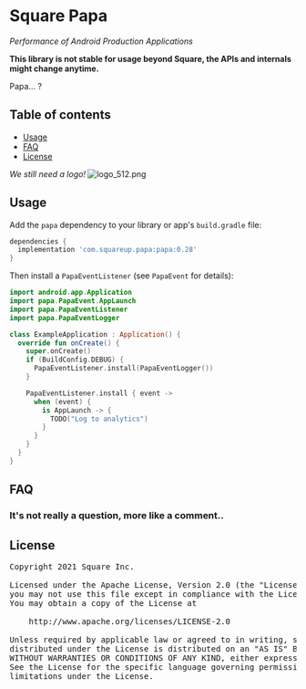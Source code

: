 # Square Papa

_Performance of Android Production Applications_

**This library is not stable for usage beyond Square, the APIs and internals might change anytime.**

Papa... ?

## Table of contents

* [Usage](#usage)
* [FAQ](#faq)
* [License](#license)

_We still need a logo!_
![logo_512.png](assets/logo_512.png)

## Usage

Add the `papa` dependency to your library or app's `build.gradle` file:

```gradle
dependencies {
  implementation 'com.squareup.papa:papa:0.28'
}
```

Then install a `PapaEventListener` (see `PapaEvent` for details):

```kotlin
import android.app.Application
import papa.PapaEvent.AppLaunch
import papa.PapaEventListener
import papa.PapaEventLogger

class ExampleApplication : Application() {
  override fun onCreate() {
    super.onCreate()
    if (BuildConfig.DEBUG) {
      PapaEventListener.install(PapaEventLogger())
    }

    PapaEventListener.install { event ->
      when (event) {
        is AppLaunch -> {
          TODO("Log to analytics")
        }
      }
    }
  }
}
```

## FAQ

### It's not really a question, more like a comment..

## License

<pre>
Copyright 2021 Square Inc.

Licensed under the Apache License, Version 2.0 (the "License");
you may not use this file except in compliance with the License.
You may obtain a copy of the License at

    http://www.apache.org/licenses/LICENSE-2.0

Unless required by applicable law or agreed to in writing, software
distributed under the License is distributed on an "AS IS" BASIS,
WITHOUT WARRANTIES OR CONDITIONS OF ANY KIND, either express or implied.
See the License for the specific language governing permissions and
limitations under the License.
</pre>
